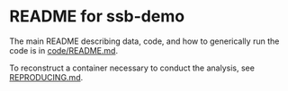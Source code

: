 # README for ssb-demo

The main README describing data, code, and how to generically run the code is in [code/README.md](code/README.md).

To reconstruct a container necessary to conduct the analysis, see [REPRODUCING.md](REPRODUCING.md).
